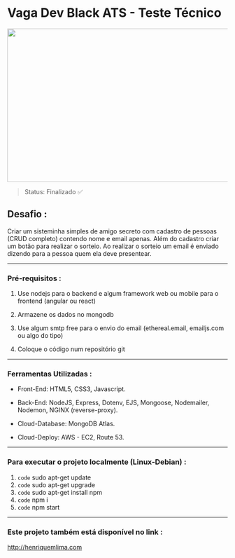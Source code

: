 # Vaga Dev Black ATS - Teste Técnico

<img src="https://lh4.googleusercontent.com/ka6dUMVWOjpdb-znxYAaukJUxaQHlPkhzvcq0mzAuiuL2XZm9mFm3S1qKRa9KdeqALKZvXMh_n-XSCwaAm9LH_Xz42sw1jYbu6oPnNA_7uf-WJx3RSINhMQgW09i9HYRlMMvfTxG"  width="800" height="350">

> Status: Finalizado ✅


## Desafio :

Criar um sisteminha simples de amigo secreto com cadastro de pessoas (CRUD completo) contendo nome e email apenas. Além do cadastro criar um botão para realizar o sorteio. Ao realizar o sorteio um email é enviado dizendo para a pessoa quem ela deve presentear.

---

### Pré-requisitos :

1. Use nodejs para o backend e algum framework web ou mobile para o frontend (angular ou react)

2. Armazene os dados no mongodb

3. Use algum smtp free para o envio do email (ethereal.email, emailjs.com ou algo do tipo)

4. Coloque o código num repositório git

---
### Ferramentas Utilizadas :

- Front-End: HTML5, CSS3, Javascript.

- Back-End: NodeJS, Express, Dotenv, EJS, Mongoose, Nodemailer, Nodemon, NGINX (reverse-proxy).

- Cloud-Database: MongoDB Atlas.

- Cloud-Deploy: AWS - EC2, Route 53.

---

### Para executar o projeto localmente (Linux-Debian) :

1. `code` sudo apt-get update
2. `code` sudo apt-get upgrade
3. `code` sudo apt-get install npm
4. `code` npm i
5. `code` npm start

---

### Este projeto também está disponível no link :

http://henriquemlima.com



